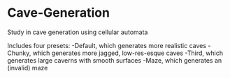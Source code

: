 # Cave-Generation
Study in cave generation using cellular automata

Includes four presets:
-Default, which generates more realistic caves
-Chunky, which generates more jagged, low-res-esque caves
-Third, which generates large caverns with smooth surfaces
-Maze, which generates an (invalid) maze
